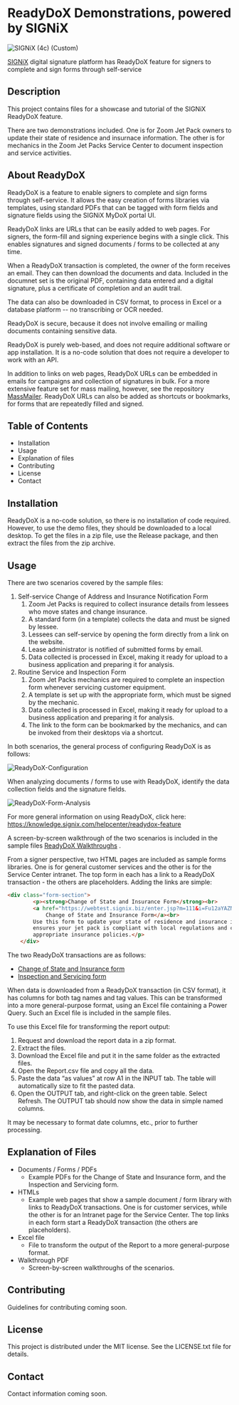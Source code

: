 # ReadyDoX Demonstrations, powered by SIGNiX
![SIGNiX (4c) (Custom)](https://github.com/user-attachments/assets/af5bbf18-ee52-41b3-9637-cd28c5537ac4)

[SIGNiX](https://www.signix.com/) digital signature platform has ReadyDoX feature for signers to complete and sign forms through self-service


## Description
This project contains files for a showcase and tutorial of the SIGNiX ReadyDoX feature.

There are two demonstrations included. One is for Zoom Jet Pack owners to update their state of 
residence and insurnace information. The other is for mechanics in the Zoom Jet Packs Service
Center to document inspection and service activities.

## About ReadyDoX
ReadyDoX is a feature to enable signers to complete and sign forms through self-service. It allows
the easy creation of forms libraries via templates, using standard PDFs that can be tagged with 
form fields and signature fields using the SIGNiX MyDoX portal UI.

ReadyDoX links are URLs that can be easily added to web pages. For signers, the form-fill and 
signing experience begins with a single click. This enables signatures and signed documents / forms
to be collected at any time.

When a ReadyDoX transaction is completed, the owner of the form receives an email. They can then
download the documents and data. Included in the documnet set is the original PDF, containing 
data entered and a digital signature, plus a certificate of completion and an audit trail.

The data can also be downloaded in CSV format, to process in Excel or a database platform -- no 
transcribing or OCR needed.

ReadyDoX is secure, because it does not involve emailing or mailing documents containing sensitive
data. 

ReadyDoX is purely web-based, and does not require additional software or app installation. It is 
a no-code solution that does not require a developer to work with an API.

In addition to links on web pages, ReadyDoX URLs can be embedded in emails for campaigns and 
collection of signatures in bulk. For a more extensive feature set for mass mailing, however, see 
the repository [MassMailer](https://github.com/kmsignix/zoom-massmailer). ReadyDoX URLs can also be 
added as shortcuts or bookmarks, for forms that are repeatedly filled and signed.

## Table of Contents
- Installation
- Usage
- Explanation of files
- Contributing
- License
- Contact

## Installation
ReadyDoX is a no-code solution, so there is no installation of code required. However, to use
the demo files, they should be downloaded to a local desktop. To get the files in a zip file,
use the Release package, and then extract the files from the zip archive.

## Usage
There are two scenarios covered by the sample files:
1. Self-service Change of Address and Insurance Notification Form
   1. Zoom Jet Packs is required to collect insurance details from lessees who move states and change insurance.
   2. A standard form (in a template) collects the data and must be signed by lessee.
   3. Lessees can self-service by opening the form directly from a link on the website.
   4. Lease administrator is notified of submitted forms by email.
   5. Data collected is processed in Excel, making it ready for upload to a business application and preparing it for analysis.
2. Routine Service and Inspection Form
   1. Zoom Jet Packs mechanics are required to complete an inspection form whenever servicing customer equipment.
   2. A template is set up with the appropriate form, which must be signed by the mechanic.
   3. Data collected is processed in Excel, making it ready for upload to a business application and preparing it for analysis.
   4. The link to the form can be bookmarked by the mechanics, and can be invoked from their desktops via a shortcut.

In both scenarios, the general process of configuring ReadyDoX is as follows:

![ReadyDoX-Configuration](https://github.com/user-attachments/assets/6d78c61c-d097-4903-9e19-1234a6e6a4c3)

When analyzing documents / forms to use with ReadyDoX, identify the data collection fields and the signature fields.

![ReadyDoX-Form-Analysis](https://github.com/user-attachments/assets/1df9b0e2-5741-4f18-af0f-059002be49c5)

For more general information on using ReadyDoX, click here:
https://knowledge.signix.com/helpcenter/readydox-feature

A screen-by-screen walkthrough of the two scenarios is included in the sample files
[ReadyDoX Walkthroughs](https://github.com/kmsignix/zoom-readydox/blob/main/ReadyDox%20Walkthroughs.pdf) .

From a signer perspective, two HTML pages are included as sample forms libraries. One is for general customer services
and the other is for the Service Center intranet. The top form in each has a link to a ReadyDoX transaction - the 
others are placeholders. Adding the links are simple:
```html
<div class="form-section">
        <p><strong>Change of State and Insurance Form</strong><br>
        <a href="https://webtest.signix.biz/enter.jsp?m=111&i=Fu12aYAZNVj2ExUC0ZgBXS">
            Change of State and Insurance Form</a><br>
        Use this form to update your state of residence and insurance information. This 
        ensures your jet pack is compliant with local regulations and covered under the 
        appropriate insurance policies.</p>
    </div>
```

The two ReadyDoX transactions are as follows:
- [Change of State and Insurance form](https://webtest.signix.biz/enter.jsp?m=111&i=Fu12aYAZNVj2ExUC0ZgBXS)
- [Inspection and Servicing form](https://webtest.signix.biz/enter.jsp?m=111&i=J8mJiaK4J1DDWTNqAABQ7Y)

When data is downloaded from a ReadyDoX transaction (in CSV format), it has columns for both tag names and tag values.
This can be transformed into a more general-purpose format, using an Excel file containing a Power Query. Such an 
Excel file is included in the sample files.

To use this Excel file for transforming the report output:
1. Request and download the report data in a zip format.
2. Extract the files.
3. Download the Excel file and put it in the same folder as the extracted files.
4. Open the Report.csv file and copy all the data.
5. Paste the data “as values” at row A1 in the INPUT tab. The table will automatically size to fit the pasted data.
6. Open the OUTPUT tab, and right-click on the green table. Select Refresh. The OUTPUT tab should now show the data in simple named columns.

It may be necessary to format date columns, etc., prior to further processing.

## Explanation of Files
- Documents / Forms / PDFs
  - Example PDFs for the Change of State and Insurance form, and the Inspection and Servicing form.
- HTMLs
  - Example web pages that show a sample document / form library with links to ReadyDoX transactions. One is for customer services, while the other is for an Intranet page for the Service Center. The top links in each form start a ReadyDoX transaction (the others are placeholders).
- Excel file
  - File to transform the output of the Report to a more general-purpose format.
- Walkthrough PDF
  - Screen-by-screen walkthroughs of the scenarios.

## Contributing
Guidelines for contributing coming soon.

## License
This project is distributed under the MIT license. See the LICENSE.txt file for details.

## Contact
Contact information coming soon.
